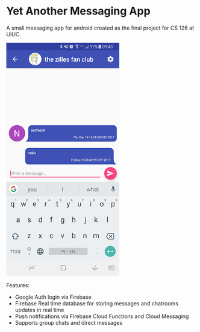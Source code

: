 # Yet Another Messaging App

A small messaging app for android created as the final project for CS 126 at UIUC.

![Screenshot](screenshot.png)

Features:

- Google Auth login via Firebase
- Firebase Real time database for storing messages and chatrooms updates in real time
- Push notifications via Firebase Cloud Functions and Cloud Messaging
- Supports group chats and direct messages
